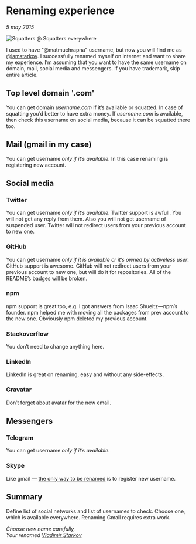 # Renaming experience

_5 may 2015_

![Squatters @ Squatters everywhere](https://i.imgur.com/q8LcWMw.jpg)

I used to have "@matmuchrapna" username, but now you will find me
as [@iamstarkov][iamstarkov]. I successfully renamed myself
on internet and want to share my experience. I’m assuming that you want to have
the same username on domain, mail, social media and messengers. If you
have trademark, skip entire article.

[iamstarkov]: https://twitter.com/iamstarkov

## Top level domain '.com'

You can get domain *username.com* if it’s available or squatted. In case
of squatting you’d better to have extra money. If *username.com* is
available, then check this username on social media, because it can be
squatted there too.

## Mail (gmail in my case)

You can get username *only if it’s available*. In this case renaming is
registering new account.

## Social media

### Twitter

You can get username *only if it’s available*. Twitter support is
awfull. You will not get any reply from them. Also you will not get
username of suspended user. Twitter will not redirect users from your
previous account to new one.

### GitHub

You can get username *only if it is available or it’s owned by activeless user*.
GitHub support is awesome. GitHub will not redirect users from your
previous account to new one, but will do it for repositories. All of the
README’s badges will be broken.

### npm

npm support is great too, e.g. I got answers from Isaac Shueltz—npm’s founder.
npm helped me with moving all the packages from prev account to the new one.
Obviously npm deleted my previous account.

### Stackoverflow

You don’t need to change anything here.

### LinkedIn

LinkedIn is great on renaming, easy and without any side-effects.

### Gravatar

Don’t forget about avatar for the new email.

## Messengers

### Telegram

You can get username *only if it’s available*.

### Skype

Like gmail — [the only way to be
renamed](http://community.skype.com/t5/Rates-and-subscriptions/Change-Skype-username/td-p/673113)
is to register new username.

## Summary

Define list of social networks and list of usernames to check. Choose one,
which is available everywhere. Renaming Gmail requires extra work.

_Choose new name carefully,  
Your renamed [Vladimir Starkov](https://iamstarkov.com)_
